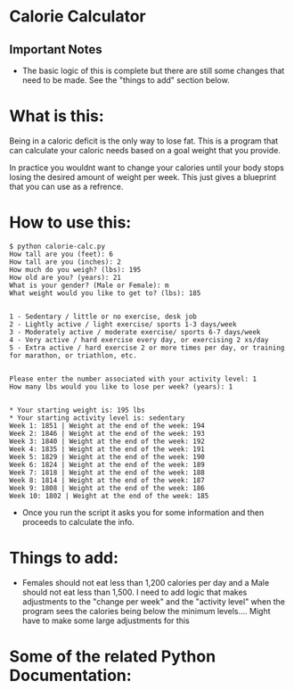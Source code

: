 # Calorie Calculator

## Important Notes
* The basic logic of this is complete but there are still some changes that need to be made. See the "things to add" section below.

# What is this:
Being in a caloric deficit is the only way to lose fat. This is a program that can calculate your caloric needs based on a goal weight that you provide.

In practice you wouldnt want to change your calories until your body stops losing the desired amount of  weight per week. This just gives a blueprint that you can use as a refrence.

# How to use this:
```
$ python calorie-calc.py 
How tall are you (feet): 6
How tall are you (inches): 2
How much do you weigh? (lbs): 195
How old are you? (years): 21
What is your gender? (Male or Female): m
What weight would you like to get to? (lbs): 185


1 - Sedentary / little or no exercise, desk job
2 - Lightly active / light exercise/ sports 1-3 days/week
3 - Moderately active / moderate exercise/ sports 6-7 days/week
4 - Very active / hard exercise every day, or exercising 2 xs/day
5 - Extra active / hard exercise 2 or more times per day, or training for marathon, or triathlon, etc.


Please enter the number associated with your activity level: 1
How many lbs would you like to lose per week? (years): 1


* Your starting weight is: 195 lbs
* Your starting activity level is: sedentary
Week 1: 1851 | Weight at the end of the week: 194
Week 2: 1846 | Weight at the end of the week: 193
Week 3: 1840 | Weight at the end of the week: 192
Week 4: 1835 | Weight at the end of the week: 191
Week 5: 1829 | Weight at the end of the week: 190
Week 6: 1824 | Weight at the end of the week: 189
Week 7: 1818 | Weight at the end of the week: 188
Week 8: 1814 | Weight at the end of the week: 187
Week 9: 1808 | Weight at the end of the week: 186
Week 10: 1802 | Weight at the end of the week: 185
```
* Once you run the script it asks you for some information and then proceeds to calculate the info.

# Things to add:
* Females should not eat less than 1,200 calories per day and a Male should not eat less than 1,500. I need to add logic that makes adjustments to the "change per week" and the "activity level" when the program sees the calories being below the minimum levels.... Might have to make some large adjustments for this

# Some of the related Python Documentation: